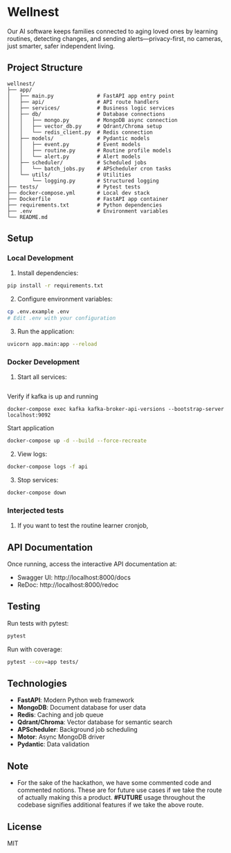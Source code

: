 # Wellnest

Our AI software keeps families connected to aging loved ones by learning routines, detecting changes, and sending alerts—privacy-first, no cameras, just smarter, safer independent living.

## Project Structure

```
wellnest/
├── app/
│   ├── main.py              # FastAPI app entry point
│   ├── api/                 # API route handlers
│   ├── services/            # Business logic services
│   ├── db/                  # Database connections
│   │   ├── mongo.py         # MongoDB async connection
│   │   ├── vector_db.py     # Qdrant/Chroma setup
│   │   └── redis_client.py  # Redis connection
│   ├── models/              # Pydantic models
│   │   ├── event.py         # Event models
│   │   ├── routine.py       # Routine profile models
│   │   └── alert.py         # Alert models
│   ├── scheduler/           # Scheduled jobs
│   │   └── batch_jobs.py    # APScheduler cron tasks
│   └── utils/               # Utilities
│       └── logging.py       # Structured logging
├── tests/                   # Pytest tests
├── docker-compose.yml       # Local dev stack
├── Dockerfile               # FastAPI app container
├── requirements.txt         # Python dependencies
├── .env                     # Environment variables
└── README.md
```

## Setup

### Local Development

1. Install dependencies:
```bash
pip install -r requirements.txt
```

2. Configure environment variables:
```bash
cp .env.example .env
# Edit .env with your configuration
```

3. Run the application:
```bash
uvicorn app.main:app --reload
```

### Docker Development

1. Start all services:

```docker-compose up -d kafka zookeeper
```
Verify if kafka is up and running
```
docker-compose exec kafka kafka-broker-api-versions --bootstrap-server localhost:9092
```
Start application
```bash
docker-compose up -d --build --force-recreate
```

2. View logs:
```bash
docker-compose logs -f api
```

3. Stop services:
```bash
docker-compose down
```

### Interjected tests
1. If you want to test the routine learner cronjob, 

## API Documentation

Once running, access the interactive API documentation at:
- Swagger UI: http://localhost:8000/docs
- ReDoc: http://localhost:8000/redoc

## Testing

Run tests with pytest:
```bash
pytest
```

Run with coverage:
```bash
pytest --cov=app tests/
```

## Technologies

- **FastAPI**: Modern Python web framework
- **MongoDB**: Document database for user data
- **Redis**: Caching and job queue
- **Qdrant/Chroma**: Vector database for semantic search
- **APScheduler**: Background job scheduling
- **Motor**: Async MongoDB driver
- **Pydantic**: Data validation

## Note
- For the sake of the hackathon, we have some commented code and commented notions. These are for future use cases if we take the route of actually making this a product. **#FUTURE** usage throughout the codebase signifies additional features if we take the above route. 

## License

MIT
